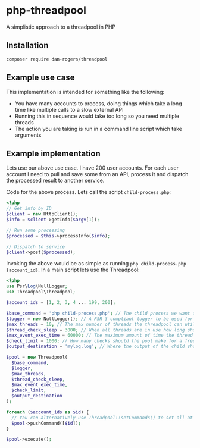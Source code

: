 # php-threadpool
A simplistic approach to a threadpool in PHP

## Installation 
```
composer require dan-rogers/threadpool
```

## Example use case
This implementation is intended for something like the following:
- You have many accounts to process, doing things which take a long time like multiple calls to a slow external API
- Running this in sequence would take too long so you need multiple threads
- The action you are taking is run in a command line script which take arguments

## Example implementation
Lets use our above use case. I have 200 user accounts. For each user account I need to pull and save some from an API, process it and dispatch the processed result to another service.

Code for the above process. Lets call the script `child-process.php`:
```php
<?php
// Get info by ID
$client = new HttpClient();
$info = $client->getInfo($argv[1]);

// Run some processing
$processed = $this->processInfo($info);

// Dispatch to service
$client->post($processed);
```

Invoking the above would be as simple as running `php child-process.php {account_id}`. In a main script lets use the Threadpool:
```php
<?php
use Psr\Log\NullLogger;
use Threadpool\Threadpool;

$account_ids = [1, 2, 3, 4 ... 199, 200];

$base_command = 'php child-process.php'; // The child process we want to execute.
$logger = new NullLogger(); // A PSR 3 compliant logger to be used for monitoring and logging.
$max_threads = 10; // The max number of threads the threadpool can utilise at once.
$thread_check_sleep = 3000; // When all threads are in use how long should the pool wait before checking for an available thread.
$max_event_exec_time = 60000; // The maximum amount of time the thread should live for.
$check_limit = 1000; // How many checks should the pool make for a free thread before exiting.
$output_destination = 'mylog.log'; // Where the output of the child should be directed.

$pool = new Threadpool(
  $base_command,
  $logger,
  $max_threads,
  $thread_check_sleep,
  $max_event_exec_time,
  $check_limit,
  $output_destination
);

foreach ($account_ids as $id) {
  // You can alternatively use Threadpool::setCommands() to set all at once
  $pool->pushCommand([$id]);
}

$pool->execute();
```
